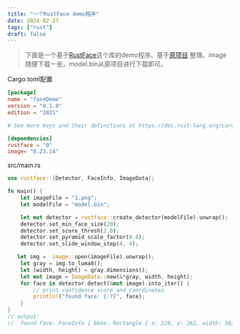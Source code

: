 ```yaml
---
title: "一个RustFace demo程序"
date: 2024-02-27
tags: ["rust"]
draft: false
---
```


> 下面是一个基于[RustFace](https://github.com/atomashpolskiy/rustface)这个库的demo程序。基于[原项目](https://github.com/andyquinterom/shiny-rs-faceapp) 整理。image随便下载一张，model.bin从原项目进行下载即可。

Cargo.toml配置

```toml
[package]
name = "faceDemo"
version = "0.1.0"
edition = "2021"

# See more keys and their definitions at https://doc.rust-lang.org/cargo/reference/manifest.html

[dependencies]
rustface = "0"
image= "0.23.14"
```

src/main.rs

```rust
use rustface::{Detector, FaceInfo, ImageData};

fn main() {
    let imageFile = "1.png";
    let modelFile = "model.bin";

    let mut detector = rustface::create_detector(modelFile).unwrap();
    detector.set_min_face_size(20);
    detector.set_score_thresh(2.0);
    detector.set_pyramid_scale_factor(0.8);
    detector.set_slide_window_step(4, 4);

   let img =  image::open(imageFile).unwrap();
    let gray = img.to_luma8();
    let (width, height) = gray.dimensions();
    let mut image = ImageData::new(&*gray, width, height);
    for face in detector.detect(&mut image).into_iter() {
        // print confidence score and coordinates
        println!("found face: {:?}", face);
    }
}
// output:
//  found face: FaceInfo { bbox: Rectangle { x: 228, y: 262, width: 582, height: 582 }, roll: 0.0, pitch: 0.0, yaw: 0.0, score: 24.993442237377167 }

```